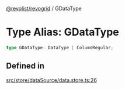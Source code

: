 [@revolist/revogrid](README.md) / GDataType

# Type Alias: GDataType

```ts
type GDataType: DataType | ColumnRegular;
```

## Defined in

[src/store/dataSource/data.store.ts:26](https://github.com/revolist/revogrid/blob/21cf5bd8103ee03a0cd211a424e38941bf038335/src/store/dataSource/data.store.ts#L26)
